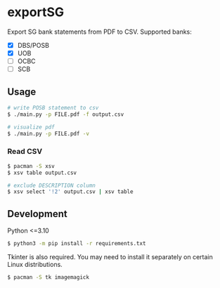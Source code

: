 # exportSG

Export SG bank statements from PDF to CSV. Supported banks:

- [x] DBS/POSB
- [x] UOB
- [ ] OCBC
- [ ] SCB

## Usage

```bash
# write POSB statement to csv
$ ./main.py -p FILE.pdf -f output.csv

# visualize pdf
$ ./main.py -p FILE.pdf -v
```

### Read CSV

```bash
$ pacman -S xsv
$ xsv table output.csv

# exclude DESCRIPTION column
$ xsv select '!2' output.csv | xsv table
```

## Development
Python <=3.10

```bash
$ python3 -m pip install -r requirements.txt
```

Tkinter is also required. You may need to install it separately on certain
Linux distributions.

```bash
$ pacman -S tk imagemagick
```
